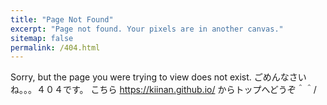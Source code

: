 ```yaml
---
title: "Page Not Found"
excerpt: "Page not found. Your pixels are in another canvas."
sitemap: false
permalink: /404.html
---
```


Sorry, but the page you were trying to view does not exist.
ごめんなさいね。。。４０４です。
こちら https://kiinan.github.io/ からトップへどうぞ＾＾/
